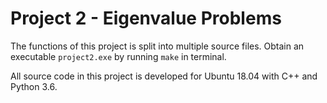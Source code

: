 # Project 2 - Eigenvalue Problems
The functions of this project is split into multiple source files. Obtain an executable ```project2.exe``` by running ```make``` in terminal.

All source code in this project is developed for Ubuntu 18.04 with C++ and Python 3.6.

